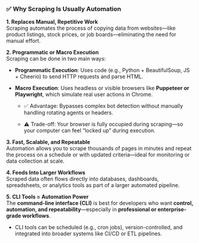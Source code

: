 ### ✅ Why Scraping Is Usually Automation

**1. Replaces Manual, Repetitive Work**  
Scraping automates the process of copying data from websites—like product listings, stock prices, or job boards—eliminating the need for manual effort.

**2. Programmatic or Macro Execution**  
Scraping can be done in two main ways:

- **Programmatic Execution**: Uses code (e.g., Python + BeautifulSoup, JS + Cheerio) to send HTTP requests and parse HTML.
    
- **Macro Execution**: Uses headless or visible browsers like **Puppeteer or Playwright**, which simulate real user actions in Chrome.
    
    - ✅ Advantage: Bypasses complex bot detection without manually handling rotating agents or headers.
        
    - ⚠️ Trade-off: Your browser is fully occupied during scraping—so your computer can feel “locked up” during execution.
        

**3. Fast, Scalable, and Repeatable**  
Automation allows you to scrape thousands of pages in minutes and repeat the process on a schedule or with updated criteria—ideal for monitoring or data collection at scale.

**4. Feeds Into Larger Workflows**  
Scraped data often flows directly into databases, dashboards, spreadsheets, or analytics tools as part of a larger automated pipeline.

**5. CLI Tools = Automation Power**  
The **command-line interface (CLI)** is best for developers who want **control, automation, and repeatability**—especially in **professional or enterprise-grade workflows**.
- CLI tools can be scheduled (e.g., cron jobs), version-controlled, and integrated into broader systems like CI/CD or ETL pipelines.
    